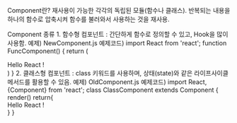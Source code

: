 Component란?
    재사용이 가능한 각각의 독립된 모듈(함수나 클래스).
    반복되는 내용을 하나의 함수로 압축시켜 함수를 불러와서 사용하는 것을 재사용.

Component 종류
    1. 함수형 컴포넌트 : 간단하게 함수로 정의할 수 있고, Hook을 많이 사용함.
        예제) NewComponent.js
        예제코드)
            import React from 'react';
            function FuncComponent() {
                return (
                    <div> Hello React ! </div>
                )
            }
    2. 클래스형 컴포넌트 : class 키워드를 사용하며, 상태(state)와 같은 라이프사이클 메서드를 활용할 수 있음.
        예제) OldComponent.js
        예제코드)
            import React, {Component} from 'react';
            class ClassComponent extends Component {
                render()
                    return{
                        <div> Hello React ! </div>
                    }
            }
